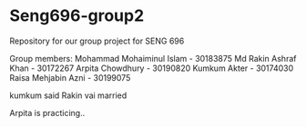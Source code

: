 # Seng696-group2
Repository for our group project for SENG 696

Group members:
Mohammad Mohaiminul Islam - 30183875
Md Rakin Ashraf Khan - 30172267
Arpita Chowdhury - 30190820
Kumkum Akter - 30174030
Raisa Mehjabin Azni - 30199075

kumkum said Rakin vai married

Arpita is practicing..
